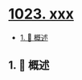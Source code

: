 # [1023. xxx](https://github.com/Tdahuyou/TNotes.leetcode/tree/main/notes/1023.%20xxx)

<!-- region:toc -->

- [1. 📝 概述](#1--概述)

<!-- endregion:toc -->

## 1. 📝 概述
